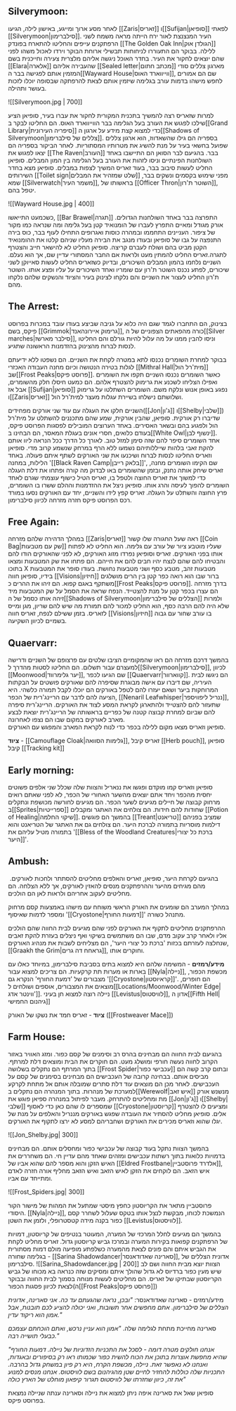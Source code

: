 
## Silverymoon:


לאחר מסע ארוך ומייגע, באישון לילה, הגיעו [[Zaris|זאריס]] ו[[Sufijan|סופיאן]] לפאתי [[Silverymoon|סילברימון]]. העיר המנצנצת  לאור ירח הייתה מראה משמח לשני הרפתקנים עייפים והחליטו להתארח בפונדק [[The Golden Oak Inn|הגולדן אוק]] ללילה. בבוקר הם התעוררו לניחוחות תבשילי ארוחת הבוקר וירדו לאכול משהו לפני שהם יוצאים לחקור את העיר. בחדר האוכל ניגשה אליהם מלצרית צעירה וחייכנית בשם [[Elara|אלארה]] שהעבירה אליהם [[Sealed letter|מכתב חתום]] מארגון צללים סודי המזמין אותם לפגישה בבר ה[[Wayward House|ווייווארד האוס]], שם הם אמורים לחפש מישהו בדמות עורב בגלימה שיזמין אותם לצאת להרפתקה שבסופה יוכלו לזכות בעושר ותהילה. 

![[Silverymoon.jpg | 700]]

למרות שזאריס רצה להמשיך בתכנית המקורית לחקור את עברו בעיר, סופיאן הציע שילכו לפגוש את העורב בעל הגלימה בבר הווייווארד האוס. הם החליטו לבקר ב[[Grand Library|סיפריה העירונית]] כדי למצוא קצת מידע על ארגון ה[[Shadows of Silverymoon|צללים של סילברימון]]. בספריה הם גילו שהשאדווז, הוא ארגון צללים שפועל בחשאי בעיר על מנת להשיג את מטרותיו המסתוריות. לאחר הביקור בספריה הם יצאו לפגוש את [[The Raven|העורב]] בבר. בהגיעם לבר הסואן הם התיישבו באחד השולחנות הפינתיים וניסו לזהות את העורב בעל הגלימה בין המון המבלים. סופיאן החליט לעשות סיבוב בבר, בעוד זאריס המשיך לצפות במבלים. סופיאן מצא בחדר השירותים [[Toilet sign|שלט שמזהיר את המבלים]] מפני שימוש בקסמים ונשקים בבר, שמא [[Silverwatch|משמר העיר]], בראשותו של [[Officer Thron|השוטר ת'רון]], יטפל בהם. 

![[Wayward House.jpg | 400]]

כשכמעט התייאשו, [[Bar Brawel|תגרה]] התפרצה בבר באחד השולחנות הגדולים. אורק מגודל ומאיים התפרץ לעברו של הומנואיד קטן בעל גלימה ומה שנראה כמו מקור של ציפור. העניינים התחממו ובמהרה כוסות ואגרופים התחילו לעוף בבר, כוס בירה התנפצה על גבו של סופיאן ובעודו מנגב את הבירה מעליו שניהם קלטו את ההומנואיד הקטן מביט בהם ושולח לעברם קריצה. סופיאן החליט לא להישאר חייב והצטרף לתגרה.זאריס החליט להמתין מעט ולראות אם החבר המסתורי עדיין שם, אך הוא נעלם. השניים נלחמו בהמון המבלים השיכורים, ובדיוק כשזאריס החליט לעשות סאייוקן לשני שיכורים, לפתע נכנס השוטר ת'רון עם שומריו ואחד השיכורים על עליו ופצע אותו. השוטר ת'רון החליט לעצור את השניים והם נלקחו לצינוק בעיר והציוד והנשקים שלהם נלקחו מהם. 

## The Arrest:

בצינוק, הם התחברו לגמד שגם היה כלוא על גניבה שביצע בעודו עובד במכרות בפרוסט פיקס, בשם [[Grimmok|גרימוק איירונהאנד]], כורה מהפאתים הצפוניים של ה[[Silver marches|סילבר מארשז]], וניסו להבין ממנו על מה עלול להיות גורלם והם החליטו לנסות לברוח מהצינוק בהזדמנות הראשונה שתגיע. 

בבוקר למחרת השומרים נכנסו לתא במטרה לקחת את השניים. הם נשפטו ללא ידיעתם לגלות בטירה הנטושה וכיום מחנה העבודה האכזרי [[Mithral Hall|מית'רל הול]] שב[[Frost Peaks|פרוסט פיקס]]. כאשר השומרים נכנסו השניים תקפו את השומרים ואפילו הצליחו לשכנע את גרימוק להצטרף אלהם. הם כמעט חיסלו חלק מהשומרים, אבל אז [[Sufijan|סופיאן]] נפגע באופן אנוש ונלקח משם. השומרים השתלטו על גרימוק ו[[Zaris|זאריס]] ושלושתם נישלחו בשיירת עגלות מעצר למית'רל הול. 

השניים חלקו את העגלה עם עוד שני אורקים מפחידים([[Jon|ג'ון]] ו[[Shelby|שלבי]]) שדיברו רק אורקית. סופיאן, שהבין אורקית, שמע שהם מתכננים להשתלט על מית'רל הול ולפגוע בהם ובשאר האסירים. באחד הערוצים המובילים לפסגות הפרוסט פיקס, בעודם כלואים, חסרי אונים בעגלת המאסר, הם הבחינו ב[[White Owl|ינשוף לבן]]. אחד השומרים סיפר להם שזה סימן למזל טוב. לאורך כל הדרך ככל הנראה ליוו אותם להקת זאבי בלהות שייללותיהם נשמעו ללא הרף במרחק שנשמע קרוב מדי. סופיאן וזאריס החליטו לנסות לברוח ושיכנעו את שני האורקים לשתף איתם פעולה. באחד הלילות, במחנה '[[Black Raven Camp|בלאק רייבן]]', שם הקימו השומרים מחנה, זאריס שיחק אותה נחנק, ובזמן שהשומרים באו לבדוק מה קורה ופתחו את דלת העגלה כדי למשוך את זאריס החוצה ולטפל בו, זאריס הטיל כישוף עוצמתי שגרם לאחד השומרים להפוך לעיסה והרג אותו. סופיאן ניצל את ההזדמנות וההלם ששרו בו השומרים, פרץ החוצה והשתלט על העגלה. זאריס קפץ לידו והשניים, יחד עם האורקים נסעו במורד רכס הפרוסט פיקס חזרה מזרחה לכיוון סילברימון. 

## Free Again:

במהלך הדהירה שלהם מזרחה [[Zaris|זאריס]] ראה שעל החגורה שלו קשור [[Coin Bag|שק עם מטבעות]] שעליו מוטבע ציור של עורב עם גלימה. הוא החליט לא לפתוח אותו בפני האורקים. זאריס וסופיאן נפרדו מזוג האורקים, לא לפני שהאורקים הודו להם והבטיחו להם שהם לנצח יהיו חבים להם את חייהם. הם פתחו את שק המטבעות ומצאו בתוכו X מטבעות זהב, מטבע כסף ושני מטבעות נחושת. בעודו סופר את המטבעות בידיו, סופיאן חווה [[Visions|חיזיון]] ברור שבו הוא רואה כפר קטן בין הרים מושלגים משתקף באגם קפוא. הם זיהו את ההרים כ[[Frost Peaks|פרוסט פיקס]]. בדרך מזרחה הם עצרו בכפר קטן על מנת להצטייד. הנפח שראה את הסמל על שק המטבעות מיד זיהה אותו כסמל של ה[[Shadows of Silverymoon|הצללים של סילברימון]] ולמרות שלא היה להם הרבה כסף, הוא החליט למכור להם תמורת מה שיש להם שריון, מגן ומייס לזאריס. בזמן ששילם לנפח, זאריס חווה [[Visions|חיזיון]] בו עורב שחור עם גבוה בשמיים לכיוון השקיעה. 

## Quaervarr:

בהמשך דרכם מזרחה הם ראו שהמקומיים הציבו שלטים עם פרצופם של השניים ודרישה למעצרם עבור תשלום. הם החליטו לסטות מהדרך ל[[Silverymoon|סילברימון]], לכיוון [[Moonwood|יער גלימרווד]], שם הגיעו לכפר [[Quaervarr|קווארוור]]. הם ניגשו לבית העיריה, שם דיברו עם אישה מבוגרת שסיפרה להם שאורקים פושטים על הבקתות המרוחקות ביער ושאם יעזרו להם לטפל באורקים הם יוכלו לקבל תמורה כלשהי. היא הציעה להם לדבר עם הריינג'רית של הכפר, [[Nenaril Leafwhisper|ננריל ליפוויספר]], שתעזור להם להצטייד ולהתארגן לקראת המסע לצוד את האורקים. הריינג'רית סיפרה להם שביום למחרת קבוצה קטנה של כפריים בראשותה של הריינג'רית יוצאת לבצע מארב לאורקים במקום שבו הם נצפו לאחרונה.  
סופיאן וזאריס מצאו מקום ללילה בכפר כדי לנוח לקראת המארב והמפגש עם האורקים.

**ציוד** - [[Camouflage Cloak|גלימות הסוואה]], זאריס קיבל [[Herb pouch]], סופיאן קיבל [[Tracking kit]]

## Early morning:

סופיאן וזאריס קמו מוקדם ופגשו את ננאריל והצוות שלה שכלל שני אלפים פשוטים יחסית מהכפר ויחד אתם יוצאים מהשער האחורי של הכפר, לא לפני שאתם רואים מרחוק קבוצה של חיילים מגיעים לשער הכפר. הם מגיעים לחורשה מכושפת ונתקלים ב[[Sprites|ספרייטיות]] שחודות להם חידות. הם צולחים את האתגר ומקבלים [[Potion of Healing|שיקוי החלמה]]. בהמשך הם פוגשים [[Treant|טריאנט]] שמציב בפניהם דילמות מוסריות בתמורה לברכת היער. הם צולחים גם את האתגר של הטריאנט והוא בתמורה מטיל עליהם את '[[Bless of the Woodland Creatures|ברכת כל יצורי היער]]'.

## Ambush:

בהגיעם לקרחת היער, סופיאן, זאריס והאלפים מחליטים להסתתר ולחכות לאורקים.  מהם מגיחים מהיער וההרפתקנים מנסים להאזין לאורקים, אך ללא הצלחה. הם מחליטים לעקוב אחריהם ולראות לאן הם הולכים.

במהלך המערב הם שומעים את האורק הראשי משוחח עם מישהו באמצעות קסם מרחוק ומספר לדמות שאיסוף '[[Cryostone|דמעות החורף]]' מתנהל כשורה. 

ההרפתקנים מחליטים לתקוף את האורקים לפני שהם מגיעים לבית החווה שהם הולכים אליו ולאחר קרב עקוב מדם, שבו הם משתמשים בשיקוי ואף ניצלים בעזרת להקת זאבים שנחלצה לעזרתם בכזות 'ברכת כל יצורי היער', הם מצליחים לשבות את מנהיג האורקים, [[Graakh the Grim|גראחח דה גרים]], וחוקרים אותו. 

**מידע/רמזים** - המשימה שלהם היא למצוא בתים בסביבת סילברימון, במיוחד כאלו עם בארות או מערות תת קרקעיות. הם צריכים למצוא עבור [[Nyla|ניילה]], מכשפת הכפור, מצבורים של 'דמעת החורף' הנקרא גם '[[Cryostone|קראיוסטון]]'. הם חופרים, מוצאים את המצבורים, אוספים ושולחים ל[[Locations/Moonwood/Winter Edge|ווינטר אדג']]. ניילה רוצה למצוא חן בעיני [[Levistus|לוויסטוס]], אדון ה[[Fifth Hell|גיהנום החמישי]]

**ציוד** - זאריס חמד את נשקו של האורק ([[Frostweaver Mace]])

## Farm House:

בהגיעם לבית החווה הם מבחינים בהרס רב וסימנים של קסם כפור. ומזג האוויר באזור הקרוב לחווה נעשה חורפי ומושלג מעט. הם חוקרים את הבית ומוצאים דלת למרתף. בתוך המרתף הם נתקלים בשלושה [[Frost Spider|עכבישי כפור]] ובתום קרב קשה הם מביסים אותם. בבחינה קרובה של העכבישים הם מבחינים בסימנים של קסם על העכבישים. לאחר מכן הם מוצאים עוד דלת סתרים שמובלה אותם אל מתחת לקרקע למערכת של מנהרות. בתוך המנהרה הם נתקלים ב[[Werewolf|איש זאב]] מנשנש אורק מת ומחליטים להתרחק. מעבר לפיתול במנהרה ספיאן פוגש את [[Jon|ג'ון]] ו[[Shelby|שלבי]] שמספרים לו שהם כאן כדי לאסוף [[Cryostone|קריוסטון]] ומציעים לו להצטרף אלים. סופיאן מחליט להסתיר את העובדה שפגש באורקים מננריל והאלפים על מנת של יגלו שהוא וזאריס מכירים את האורקים ושחבריהם למסע לא ירצו לתקוף את האורקים. 

![[Jon_Shelby.jpg| 300]]

בהמשך הצוות נתקל בעוד קבוצה של עכבישי כפור ומחסלים אותם. הם מבחינים בדמויות כלואות בתוך רשתות עכבישים ומזהים שאחד מהם עדיין חי. הם משחררים את האיש הזקן והוא מספר להם שהוא אביו של [[Eldred Frostbane|אלדרד פרוסטביין]], איש הזאב. הם לוקחים את הזקן לאיש הזאב ואיש הזאב מחליף אורה חזרה לאדם ומתייחד עם אביו. 

![[Frost_Spiders.jpg| 300]]

פרוסטביין מתאר את הקריוסטון כחפץ מיסטי שמתעל את המהות של מישור הקור היסודי. [[Nyla|ניילה]], הנמשכת לכוחו, מבקשת לנצל אותו בטקס שעלול לשחרר קסם כפור בקנה מידה קטסטרופלי, ולזמן את השטן [[Levistus|לוויסטוס]].

בהמשך הם מגיעים לחלל המרכזי של המערה, המעוטר בנטיפים של קריוסטון, דמויות של הרפתקנים קפואות בקירות המערה ובמרכז גביש קריוסטון גדול. זאריס מחליט לקחת את הגביש איתם והם פונים לצאת מהמערה כשלפתע מופיעה מולם דמות מסתורית בגלימה שחורה - [[Sarina Shadowdancer|סארינה שאדודאנסר]], אדונית הצללים של סילברימון.
![[Sarina_Shadowdancer.jpg | 200]]
הצוות יוצא מבית החווה ושם לב שיש מעין כפור ברדיוס לא גדול שהולך איתם ומסיקים שזה כנראה בא מכוחו של גביש הקריוסטון שבתיקו של זאריס. הם מחליטים לעשות מנוחה בסמוך לבית החווה ובבוקר לצאת לכיוון פסגות הכפור(ה[[Frost Peaks|פרוסט פיקס]])

מידע/רמזים - סארינה שאדודאנסר: *"ובכן, נראה שהגעתם עד כה. אני סארינה, אדונית הצללים של סילברימון. אתם מחפשים אחר תשובות, ואני יכולה להציע לכם תובנות, אבל אמון הוא ריקוד עדין."*

סארינה מחייכת מתחת לגלימה שלה. *"אמון הוא עניין נרכש, ואתם הוכחתם עצמכם כבעלי תושייה רבה."*

*"אנחנו חולקים מטרה דומה - לסכל את התכניות הזדוניות של ניילה. דמעות החורף שהיא מחפשת אוצרות בתוכן את הכוח להשית כפור שכמותו ראו רק בסיפורים ובאגדות, ואנחנו לא נאפשר זאת. ניילה, מכשפת הקרח, היא רק פיון במשחק גדול בהרבה. התכניות שלה כוללות להחזיר לחיים שטן מהגיהנום בשם לוויסטוס. אנחנו מנסים למנוע את זה, כיוון שחזרתו של לוויסטוס תגרור קיפאון מוחלט של הארץ כולה"*

סופיאן שאל את סארינה איפה ניתן למצוא את ניילה וסארינה ענתה שניילה נמצאת בפרוסט פיקס.
